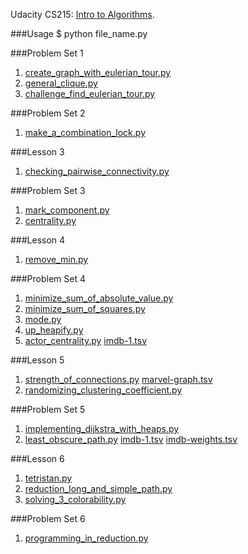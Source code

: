 Udacity CS215: [Intro to Algorithms](https://www.udacity.com/course/intro-to-algorithms--cs215).

###Usage
	$ python file_name.py

###Problem Set 1
1. [create_graph_with_eulerian_tour.py](https://github.com/RahnX/Intro-to-Algorithms/blob/master/problem_set_1/create_graph_with_eulerian_tour.py)
2. [general_clique.py](https://github.com/RahnX/Intro-to-Algorithms/blob/master/problem_set_1/general_clique.py)
3. [challenge_find_eulerian_tour.py](https://github.com/RahnX/Intro-to-Algorithms/blob/master/problem_set_1/challenge_find_eulerian_tour.py)

###Problem Set 2
1. [make_a_combination_lock.py](https://github.com/RahnX/Intro-to-Algorithms/blob/master/problem_set_2/make_a_combination_lock.py)

###Lesson 3
1. [checking_pairwise_connectivity.py](https://github.com/RahnX/Intro-to-Algorithms/blob/master/lesson_3/checking_pairwise_connectivity.py)

###Problem Set 3
1. [mark_component.py](https://github.com/RahnX/Intro-to-Algorithms/blob/master/problem_set_3/mark_component.py)
2. [centrality.py](https://github.com/RahnX/Intro-to-Algorithms/blob/master/problem_set_3/centrality.py)

###Lesson 4
1. [remove_min.py](https://github.com/RahnX/Intro-to-Algorithms/blob/master/lesson_4/remove_min.py)

###Problem Set 4
1. [minimize_sum_of_absolute_value.py](https://github.com/RahnX/Intro-to-Algorithms/blob/master/problem_set_4/minimize_sum_of_absolute_value.py)
2. [minimize_sum_of_squares.py](https://github.com/RahnX/Intro-to-Algorithms/blob/master/problem_set_4/minimize_sum_of_squares.py)
3. [mode.py](https://github.com/RahnX/Intro-to-Algorithms/blob/master/problem_set_4/mode.py)
4. [up_heapify.py](https://github.com/RahnX/Intro-to-Algorithms/blob/master/problem_set_4/up_heapify.py)
5. [actor_centrality.py](https://github.com/RahnX/Intro-to-Algorithms/blob/master/problem_set_4/actor_centrality.py) [imdb-1.tsv](https://github.com/RahnX/Intro-to-Algorithms/blob/master/problem_set_4/imdb-1.tsv)

###Lesson 5
1. [strength_of_connections.py](https://github.com/RahnX/Intro-to-Algorithms/blob/master/lesson_5/strength_of_connections.py) [marvel-graph.tsv](https://github.com/RahnX/Intro-to-Algorithms/blob/master/lesson_5/marvel-graph.tsv)
2. [randomizing_clustering_coefficient.py](https://github.com/RahnX/Intro-to-Algorithms/blob/master/lesson_5/randomizing_clustering_coefficient.py)

###Problem Set 5
1. [implementing_dijkstra_with_heaps.py](https://github.com/RahnX/Intro-to-Algorithms/blob/master/problem_set_5/implementing_dijkstra_with_heaps.py)
2. [least_obscure_path.py](https://github.com/RahnX/Intro-to-Algorithms/blob/master/problem_set_5/least_obscure_path.py) [imdb-1.tsv](https://github.com/RahnX/Intro-to-Algorithms/blob/master/problem_set_5/imdb-1.tsv) [imdb-weights.tsv](https://github.com/RahnX/Intro-to-Algorithms/blob/master/problem_set_5/imdb-weights.tsv)

###Lesson 6
1. [tetristan.py](https://github.com/RahnX/Intro-to-Algorithms/blob/master/lesson_6/tetristan.py)
2. [reduction_long_and_simple_path.py](https://github.com/RahnX/Intro-to-Algorithms/blob/master/lesson_6/reduction_long_and_simple_path.py)
3. [solving_3_colorability.py](https://github.com/RahnX/Intro-to-Algorithms/blob/master/lesson_6/solving_3_colorability.py)

###Problem Set 6
1. [programming_in_reduction.py](https://github.com/RahnX/Intro-to-Algorithms/blob/master/problem_set_6/programming_in_reduction.py)